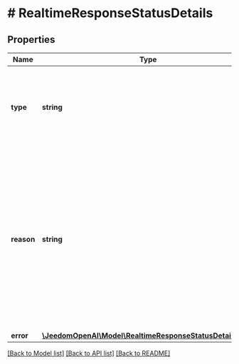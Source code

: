 # # RealtimeResponseStatusDetails

## Properties

Name | Type | Description | Notes
------------ | ------------- | ------------- | -------------
**type** | **string** | The type of error that caused the response to fail, corresponding  with the &#x60;status&#x60; field (&#x60;completed&#x60;, &#x60;cancelled&#x60;, &#x60;incomplete&#x60;,  &#x60;failed&#x60;). | [optional]
**reason** | **string** | The reason the Response did not complete. For a &#x60;cancelled&#x60; Response,  one of &#x60;turn_detected&#x60; (the server VAD detected a new start of speech)  or &#x60;client_cancelled&#x60; (the client sent a cancel event). For an  &#x60;incomplete&#x60; Response, one of &#x60;max_output_tokens&#x60; or &#x60;content_filter&#x60;  (the server-side safety filter activated and cut off the response). | [optional]
**error** | [**\JeedomOpenAI\Model\RealtimeResponseStatusDetailsError**](RealtimeResponseStatusDetailsError.md) |  | [optional]

[[Back to Model list]](../../README.md#models) [[Back to API list]](../../README.md#endpoints) [[Back to README]](../../README.md)
